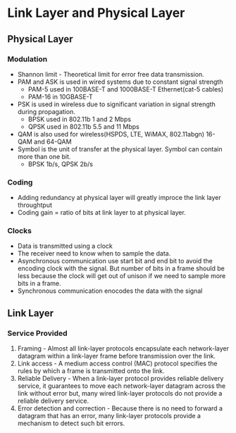 # Link Layer and Physical Layer

## Physical Layer
### Modulation
* Shannon limit - Theoretical limit for error free data transmission.
* PAM and ASK is used in wired systems due to constant signal strength
    * PAM-5 used in 100BASE-T and 1000BASE-T Ethernet(cat-5 cables)
    * PAM-16 in 10GBASE-T 
* PSK is used in wireless due to significant variation in signal strength during propagation.
    * BPSK used in 802.11b 1 and 2 Mbps
    * QPSK used in 802.11b 5.5 and 11 Mbps
* QAM is also used for wireless(HSPDS, LTE, WiMAX, 802.11abgn) 16-QAM and 64-QAM
* Symbol is the unit of transfer at the physical layer. Symbol can contain more than one bit.
   * BPSK 1b/s, QPSK 2b/s

### Coding
* Adding redundancy at physical layer will greatly improce the link layer throughtput
* Coding gain = ratio of bits at link layer to at physical layer.

### Clocks
* Data is transmitted using a clock
* The receiver need to know when to sample the data.
* Asynchronous communication use start bit and end bit to avoid the encoding clock with the signal. But number of bits in a frame should be less because the clock will get out of unison if we need to sample more bits in a frame.
* Synchronous communication enocodes the data with the signal

## Link Layer
### Service Provided
1. Framing - Almost all link-layer protocols encapsulate each network-layer datagram within a link-layer
frame before transmission over the link.
2. Link access - A medium access control (MAC) protocol specifies the rules by which a frame is
transmitted onto the link.
3. Reliable Delivery - When a link-layer protocol provides reliable delivery service, it guarantees to
move each network-layer datagram across the link without error but,  many wired link-layer protocols do not provide a reliable delivery service.
4. Error detection and correction - Because there is no need to forward a
datagram that has an error, many link-layer protocols provide a mechanism to detect such bit errors.

